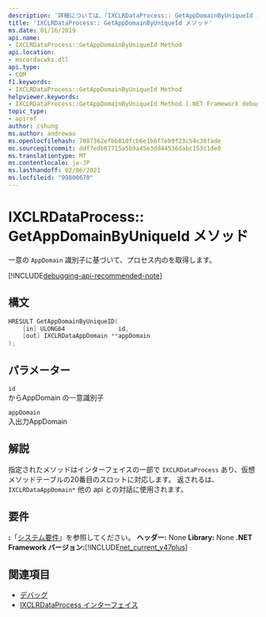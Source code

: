 ```yaml
---
description: '詳細については、「IXCLRDataProcess:: GetAppDomainByUniqueId メソッド」を参照してください。'
title: 'IXCLRDataProcess:: GetAppDomainByUniqueId メソッド'
ms.date: 01/16/2019
api.name:
- IXCLRDataProcess::GetAppDomainByUniqueId Method
api.location:
- mscordacwks.dll
api.type:
- COM
f1.keywords:
- IXCLRDataProcess::GetAppDomainByUniqueId Method
helpviewer.keywords:
- IXCLRDataProcess::GetAppDomainByUniqueId Method [.NET Framework debugging]
topic_type:
- apiref
author: cshung
ms.author: andrewau
ms.openlocfilehash: 7087362efbb810fcb6e1b6f7eb9f23c54c38fade
ms.sourcegitcommit: ddf7edb67715a5b9a45e3dd44536dabc153c1de0
ms.translationtype: MT
ms.contentlocale: ja-JP
ms.lasthandoff: 02/06/2021
ms.locfileid: "99800670"
---
```

# <a name="ixclrdataprocessgetappdomainbyuniqueid-method"></a>IXCLRDataProcess:: GetAppDomainByUniqueId メソッド

一意の `AppDomain` 識別子に基づいて、プロセス内のを取得します。

[!INCLUDE[debugging-api-recommended-note](../../../../includes/debugging-api-recommended-note.md)]

## <a name="syntax"></a>構文

```cpp
HRESULT GetAppDomainByUniqueID(
    [in] ULONG64               id,
    [out] IXCLRDataAppDomain **appDomain
);
```

## <a name="parameters"></a>パラメーター

`id`\
からAppDomain の一意識別子

`appDomain`\
入出力AppDomain

## <a name="remarks"></a>解説

指定されたメソッドはインターフェイスの一部で `IXCLRDataProcess` あり、仮想メソッドテーブルの20番目のスロットに対応します。 返されるは、 `IXCLRDataAppDomain*` 他の api との対話に使用されます。

## <a name="requirements"></a>要件

**:**「[システム要件](../../get-started/system-requirements.md)」を参照してください。
**ヘッダー:** None **Library:** None **.NET Framework バージョン:**[!INCLUDE[net_current_v47plus](../../../../includes/net-current-v47plus.md)]

## <a name="see-also"></a>関連項目

- [デバッグ](index.md)
- [IXCLRDataProcess インターフェイス](ixclrdataprocess-interface.md)
